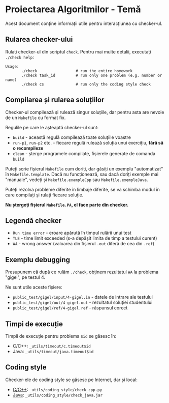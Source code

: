 # Proiectarea Algoritmilor - Temă

Acest document conține informații utile pentru interacțiunea cu checker-ul.

## Rularea checker-ului

Rulați checker-ul din scriptul `check`. Pentru mai multe detalii, executați
`./check help`:

```text
Usage:
       ./check                 # run the entire homework
       ./check task_id         # run only one problem (e.g. number or name)
       ./check cs              # run only the coding style check
```

## Compilarea și rularea soluțiilor

Checker-ul compilează și rulează singur soluțiile, dar pentru asta are nevoie de
un `Makefile` cu format fix.

Regulile pe care le așteaptă checker-ul sunt:

- `build` - această regulă compilează toate soluțiile voastre
- `run-p1`, `run-p2` etc. - fiecare regulă rulează soluția unui exercițiu,
  **fără să o recompileze**
- `clean` - șterge programele compilate, fișierele generate de comanda `build`

Puteți scrie fișierul `Makefile` cum doriți, dar găsiți un exemplu "automatizat"
în `Makefile.template`. Dacă nu funcționează, sau dacă doriți exemple mai
"manuale", vedeți și `Makefile.exampleCpp` sau `Makefile.exempleJava`.

Puteți rezolva probleme diferite în limbaje diferite, se va schimba modul în
care compilați și rulați fiecare soluție.

**Nu ștergeți fișierul `Makefile.PA`, el face parte din checker.**

## Legendă checker

- `Run time error` - eroare apărută în timpul rulării unui test
- `TLE` - time limit exceeded (s-a depășit limita de timp a testului curent)
- `WA` - wrong answer (valoarea din fișierul `.out` diferă de cea din `.ref`)

## Exemplu debugging

Presupunem că după ce rulăm `./check`, obținem rezultatul `WA` la problema
"gigel", pe testul 4.

Ne sunt utile aceste fișiere:

- `public_test/gigel/input/4-gigel.in` - datele de intrare ale testului
- `public_test/gigel/out/4-gigel.out` - rezultatul soluției studentului
- `public_test/gigel/ref/4-gigel.ref` - răspunsul corect

## Timpi de execuție

Timpii de execuție pentru problema `$id` se găsesc în:

- C/C++: `_utils/timeout/c.timeout$id`
- Java: `_utils/timeout/java.timeout$id`

## Coding style

Checker-ele de coding style se găsesc pe Internet, dar și local:

- [C/C++](https://google.github.io/styleguide/cppguide.html):
  `_utils/coding_style/check_cpp.py`
- [Java](http://checkstyle.sourceforge.net/google_style.html):
  `_utils/coding_style/check_java.jar`

